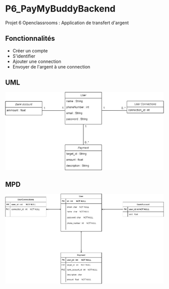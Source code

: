 # P6_PayMyBuddyBackend
Projet 6 Openclassrooms : Application de transfert d'argent

## Fonctionnalités

- Créer un compte
- S'identifier
- Ajouter une connection
- Envoyer de l'argent à une connection

## UML

![Diagramme UML](UML_P6.png)

## MPD

![Modèle physique de données](MDP_P6.png)


